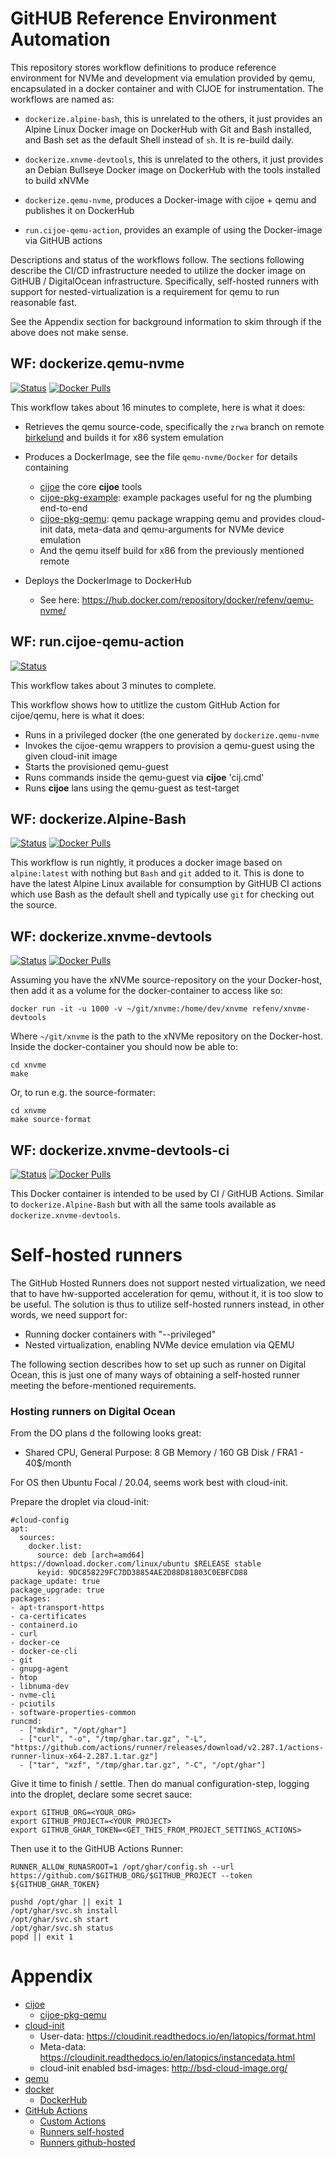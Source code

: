 # GitHUB Reference Environment Automation

This repository stores workflow definitions to produce reference environment for NVMe and
development via emulation provided by qemu, encapsulated in a docker container and with CIJOE for
instrumentation. The workflows are named as:

* ``dockerize.alpine-bash``, this is unrelated to the others, it just provides an Alpine Linux
  Docker image on DockerHub with Git and Bash installed, and Bash set as the default Shell instead
  of ``sh``. It is re-build daily.

* ``dockerize.xnvme-devtools``, this is unrelated to the others, it just provides an Debian
  Bullseye Docker image on DockerHub with the tools installed to build xNVMe

* ``dockerize.qemu-nvme``, produces a Docker-image with cijoe + qemu and publishes it on DockerHub

* ``run.cijoe-qemu-action``, provides an example of using the Docker-image via GitHUB actions

Descriptions and status of the workflows follow. The sections following describe the CI/CD
infrastructure needed to utilize the docker image on GitHUB / DigitalOcean infrastructure.
Specifically, self-hosted runners with support for nested-virtualization is a requirement for qemu
to run reasonable fast.

See the Appendix section for background information to skim through if the above does not make sense.

## WF: dockerize.qemu-nvme

[![Status](https://github.com/refenv/gh-automation/workflows/dockerize.qemu-nvme/badge.svg)](https://github.com/refenv/gh-automation/actions?query=workflow%3Adockerize.qemu-nvme)
[![Docker Pulls](https://img.shields.io/docker/pulls/refenv/qemu-nvme)](https://hub.docker.com/r/refenv/qemu-nvme)

This workflow takes about 16 minutes to complete, here is what it does:

* Retrieves the qemu source-code, specifically the ``zrwa`` branch on remote
  [birkelund](https://gitlab.com/birkelund/qemu.git) and builds it for x86 system emulation

* Produces a DockerImage, see the file ``qemu-nvme/Docker`` for details containing
  - [cijoe](https://github.com/refenv/cijoe) the core **cijoe** tools
  - [cijoe-pkg-example](https://github.com/refenv/cijoe-pkg-example): example packages useful for
    ng the plumbing end-to-end
  - [cijoe-pkg-qemu](https://github.com/refenv/cijoe-pkg-qemu): qemu package wrapping qemu and
  provides cloud-init data, meta-data and qemu-arguments for NVMe device emulation
  - And the qemu itself build for x86 from the previously mentioned remote

* Deploys the DockerImage to DockerHub
  - See here: https://hub.docker.com/repository/docker/refenv/qemu-nvme/

## WF: run.cijoe-qemu-action

[![Status](https://github.com/refenv/gh-automation/workflows/run.cijoe-qemu-action/badge.svg)](https://github.com/refenv/gh-automation/actions?query=workflow%3Arun.cijoe-qemu-action)

This workflow takes about 3 minutes to complete.

This workflow shows how to utitlize the custom GitHub Action for cijoe/qemu, here is what it does:

* Runs in a privileged docker (the one generated by ``dockerize.qemu-nvme``
* Invokes the cijoe-qemu wrappers to provision a qemu-guest using the given cloud-init image
* Starts the provisioned qemu-guest
* Runs commands inside the qemu-guest via **cijoe** 'cij.cmd'
* Runs **cijoe** lans using the qemu-guest as test-target

## WF: dockerize.Alpine-Bash

[![Status](https://github.com/refenv/gh-automation/workflows/dockerize.alpine-bash/badge.svg)](https://github.com/refenv/gh-automation/actions?query=workflow%3Adockerize.alpine-bash)
[![Docker Pulls](https://img.shields.io/docker/pulls/refenv/alpine-bash)](https://hub.docker.com/r/refenv/alpine-bash)

This workflow is run nightly, it produces a docker image based on ``alpine:latest`` with nothing
but ``Bash`` and ``git`` added to it. This is done to have the latest Alpine Linux available for
consumption by GitHUB CI actions which use Bash as the default shell and typically use ``git`` for
checking out the source.

## WF: dockerize.xnvme-devtools

[![Status](https://github.com/refenv/gh-automation/workflows/dockerize.xnvme-devtools/badge.svg)](https://github.com/refenv/gh-automation/actions?query=workflow%3Adockerize.xnvme-devtools)
[![Docker Pulls](https://img.shields.io/docker/pulls/refenv/xnvme-devtools)](https://hub.docker.com/r/refenv/xnvme-devtools)

Assuming you have the xNVMe source-repository on the your Docker-host, then add it as a volume for
the docker-container to access like so:

    docker run -it -u 1000 -v ~/git/xnvme:/home/dev/xnvme refenv/xnvme-devtools

Where ``~/git/xnvme`` is the path to the xNVMe repository on the Docker-host.
Inside the docker-container you should now be able to:

    cd xnvme
    make

Or, to run e.g. the source-formater:

    cd xnvme
    make source-format

## WF: dockerize.xnvme-devtools-ci

[![Status](https://github.com/refenv/gh-automation/workflows/dockerize.xnvme-devtools-ci/badge.svg)](https://github.com/refenv/gh-automation/actions?query=workflow%3Adockerize.xnvme-devtools-ci)
[![Docker Pulls](https://img.shields.io/docker/pulls/refenv/xnvme-devtools-ci)](https://hub.docker.com/r/refenv/xnvme-devtools-ci)

This Docker container is intended to be used by CI / GitHUB Actions. Similar to
``dockerize.Alpine-Bash`` but with all the same tools available as ``dockerize.xnvme-devtools``.

# Self-hosted runners

The GitHub Hosted Runners does not support nested virtualization, we need that to have hw-supported
acceleration for qemu, without it, it is too slow to be useful. The solution is thus to utilize
self-hosted runners instead, in other words, we need support for:

* Running docker containers with "--privileged"
* Nested virtualization, enabling NVMe device emulation via QEMU

The following section describes how to set up such as runner on Digital Ocean, this is just one of
many ways of obtaining a self-hosted runner meeting the before-mentioned requirements.

### Hosting runners on Digital Ocean

From the DO plans d the following looks great:

* Shared CPU, General Purpose: 8 GB Memory / 160 GB Disk / FRA1 - 40$/month

For OS then Ubuntu Focal / 20.04, seems work best with cloud-init.

Prepare the droplet via cloud-init:

    #cloud-config
    apt:
      sources:
        docker.list:
          source: deb [arch=amd64] https://download.docker.com/linux/ubuntu $RELEASE stable
          keyid: 9DC858229FC7DD38854AE2D88D81803C0EBFCD88
    package_update: true
    package_upgrade: true
    packages:
    - apt-transport-https
    - ca-certificates
    - containerd.io
    - curl
    - docker-ce
    - docker-ce-cli
    - git
    - gnupg-agent
    - htop
    - libnuma-dev
    - nvme-cli
    - pciutils
    - software-properties-common
    runcmd:
      - ["mkdir", "/opt/ghar"]
      - ["curl", "-o", "/tmp/ghar.tar.gz", "-L", "https://github.com/actions/runner/releases/download/v2.287.1/actions-runner-linux-x64-2.287.1.tar.gz"]
      - ["tar", "xzf", "/tmp/ghar.tar.gz", "-C", "/opt/ghar"]

Give it time to finish / settle. Then do manual configuration-step, logging into
the droplet, declare some secret sauce:

    export GITHUB_ORG=<YOUR_ORG>
    export GITHUB_PROJECT=<YOUR_PROJECT>
    export GITHUB_GHAR_TOKEN=<GET_THIS_FROM_PROJECT_SETTINGS_ACTIONS>

Then use it to the GitHUB Actions Runner:

    RUNNER_ALLOW_RUNASROOT=1 /opt/ghar/config.sh --url https://github.com/$GITHUB_ORG/$GITHUB_PROJECT --token ${GITHUB_GHAR_TOKEN}

    pushd /opt/ghar || exit 1
    /opt/ghar/svc.sh install
    /opt/ghar/svc.sh start
    /opt/ghar/svc.sh status
    popd || exit 1

# Appendix

* [cijoe](https://cijoe.readthedocs.io/en/la)
  - [cijoe-pkg-qemu](https://github.com/refenv/cijoe-pkg-qemu)
* [cloud-init](https://cloudinit.readthedocs.io/en/la)
  - User-data: https://cloudinit.readthedocs.io/en/latopics/format.html
  - Meta-data: https://cloudinit.readthedocs.io/en/latopics/instancedata.html
  - cloud-init enabled bsd-images: http://bsd-cloud-image.org/
* [qemu](https://www.qemu.org/)
* [docker](https://www.docker.com)
  - [DockerHub](https://hub.docker.com/)
* [GitHub Actions](https://github.com/features/actions)
  - [Custom Actions](https://docs.github.com/en/actions/creating-actions/about-custom-actions)
  - [Runners self-hosted](https://docs.github.com/en/actions/hosting-your-own-runners/about-self-hosted-runners)
  - [Runners github-hosted](https://docs.github.com/en/actions/using-github-hosted-runners/about-github-hosted-runners)
